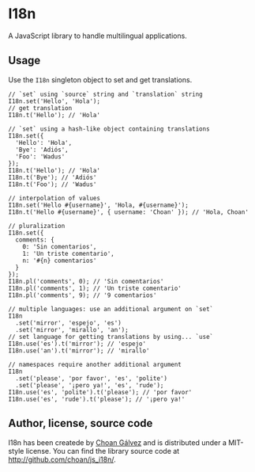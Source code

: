# I18n

A JavaScript library to handle multilingual applications.

## Usage

Use the `I18n` singleton object to set and get translations.

    // `set` using `source` string and `translation` string
    I18n.set('Hello', 'Hola');
    // get translation
    I18n.t('Hello'); // 'Hola'
    
    // `set` using a hash-like object containing translations
    I18n.set({
      'Hello': 'Hola',
      'Bye': 'Adiós',
      'Foo': 'Wadus'
    });
    I18n.t('Hello'); // 'Hola'
    I18n.t('Bye'); // 'Adiós'
    I18n.t('Foo'); // 'Wadus'
    
    // interpolation of values
    I18n.set('Hello #{username}', 'Hola, #{username}');
    I18n.t('Hello #{username}', { username: 'Choan' }); // 'Hola, Choan'
    
    // pluralization
    I18n.set({
      comments: {
        0: 'Sin comentarios',
        1: 'Un triste comentario',
        n: '#{n} comentarios'
      }
    });
    I18n.pl('comments', 0); // 'Sin comentarios'
    I18n.pl('comments', 1); // 'Un triste comentario'
    I18n.pl('comments', 9); // '9 comentarios'
    
    // multiple languages: use an additional argument on `set`
    I18n
      .set('mirror', 'espejo', 'es')
      .set('mirror', 'mirallo', 'an');
    // set language for getting translations by using... `use`
    I18n.use('es').t('mirror'); // 'espejo'
    I18n.use('an').t('mirror'); // 'mirallo'
    
    // namespaces require another additional argument
    I18n
      .set('please', 'por favor', 'es', 'polite')
      .set('please', '¡pero ya!', 'es', 'rude');
    I18n.use('es', 'polite').t('please'); // 'por favor'
    I18n.use('es', 'rude').t('please'); // '¡pero ya!'

## Author, license, source code

I18n has been createde by [Choan Gálvez](http://choangalvez.nom.es) and is distributed under a MIT-style license. You can find the library source code at <http://github.com/choan/js_i18n/>.
